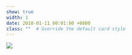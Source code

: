 ```yaml
---
show: true
width: 1
date: 2018-01-11 00:01:00 +0800
class: ""  # Override the default card style
---
```

<div>
<img src="{{ 'assets/images/badges/github.png' | relative_url }}" class="img-fluid rounded" >
</div>
